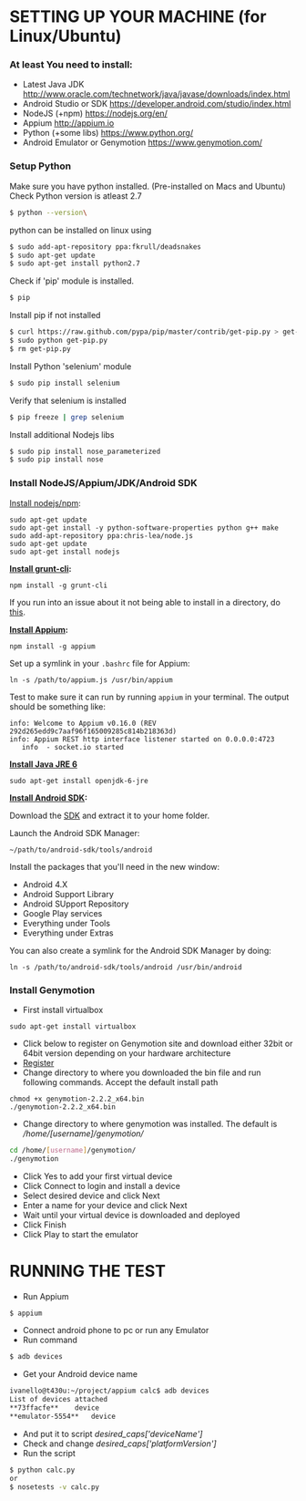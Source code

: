 # SETTING UP YOUR MACHINE (for Linux/Ubuntu)
### At least You need to install:
- Latest Java JDK http://www.oracle.com/technetwork/java/javase/downloads/index.html
- Android Studio or SDK https://developer.android.com/studio/index.html
- NodeJS (+npm) https://nodejs.org/en/
- Appium http://appium.io
- Python (+some libs) https://www.python.org/
- Android Emulator or Genymotion https://www.genymotion.com/
### Setup Python
Make sure you have python installed. (Pre-installed on Macs and Ubuntu)
Check Python version is atleast 2.7
```sh
$ python --version\
```
python can be installed on linux using
```sh
$ sudo add-apt-repository ppa:fkrull/deadsnakes
$ sudo apt-get update
$ sudo apt-get install python2.7
```
Check if 'pip' module is installed.
```sh
$ pip
```
Install pip if not installed
```sh
$ curl https://raw.github.com/pypa/pip/master/contrib/get-pip.py > get-pip.py
$ sudo python get-pip.py
$ rm get-pip.py
```
Install Python 'selenium' module
```sh
$ sudo pip install selenium
```
Verify that selenium is installed
```sh
$ pip freeze | grep selenium
```
Install additional Nodejs libs
```sh
$ sudo pip install nose_parameterized
$ sudo pip install nose
```
### Install NodeJS/Appium/JDK/Android SDK
[Install nodejs/npm](https://github.com/joyent/node/wiki/Installing-Node.js-via-package-manager):

	sudo apt-get update
	sudo apt-get install -y python-software-properties python g++ make
	sudo add-apt-repository ppa:chris-lea/node.js
	sudo apt-get update
	sudo apt-get install nodejs

**[Install grunt-cli](http://gruntjs.com/getting-started):**

	npm install -g grunt-cli

If you run into an issue about it not being able to install in a directory, do [this](http://stackoverflow.com/a/21712034).

**[Install Appium](http://appium.io/getting-started.html#quick-start):**

	npm install -g appium

Set up a symlink in your `.bashrc` file for Appium:

	ln -s /path/to/appium.js /usr/bin/appium

Test to make sure it can run by running `appium` in your terminal. The output should be something like:

	info: Welcome to Appium v0.16.0 (REV 292d265edd9c7aaf96f165009285c814b218363d)
	info: Appium REST http interface listener started on 0.0.0.0:4723
	   info  - socket.io started

**[Install Java JRE 6](http://askubuntu.com/questions/48468/how-do-i-install-java)**

	sudo apt-get install openjdk-6-jre

**[Install Android SDK](https://developer.android.com/sdk/installing/index.html):**

Download the [SDK](https://developer.android.com/sdk/installing/index.html) and extract it to your home folder.

Launch the Android SDK Manager:

	~/path/to/android-sdk/tools/android

Install the packages that you'll need in the new window:

* Android 4.X
* Android Support Library
* Android SUpport Repository
* Google Play services
* Everything under Tools
* Everything under Extras

You can also create a symlink for the Android SDK Manager by doing:

    ln -s /path/to/android-sdk/tools/android /usr/bin/android

### Install Genymotion
* First install virtualbox
```
sudo apt-get install virtualbox
```
* Click below to register on Genymotion site and download either 32bit or 64bit version depending on your hardware architecture
* [Register](https://cloud.genymotion.com/page/customer/login/)
* Change directory to where you downloaded the bin file and run following commands. Accept the default install path
```sd
chmod +x genymotion-2.2.2_x64.bin
./genymotion-2.2.2_x64.bin
```
* Change directory to where genymotion was installed. The default is _/home/[username]/genymotion/_
```sh
cd /home/[username]/genymotion/
./genymotion
```
* Click Yes to add your first virtual device
* Click Connect to login and install a device
* Select desired device and click Next
* Enter a name for your device and click Next
* Wait until your virtual device is downloaded and deployed
* Click Finish
* Click Play to start the emulator

# RUNNING THE TEST
- Run Appium
```sh
$ appium
```
- Connect android phone to pc or run any Emulator
- Run command
```sh
$ adb devices
```
- Get your Android device name
```sh
ivanello@t430u:~/project/appium calc$ adb devices
List of devices attached
**73ffacfe**	device
**emulator-5554**	device
```
- And put it to script _desired_caps['deviceName']_
- Check and change _desired_caps['platformVersion']_
- Run the script
```sh
$ python calc.py
or
$ nosetests -v calc.py
```